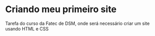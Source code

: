 # Criando meu primeiro site
Tarefa do curso da Fatec de DSM, onde será necessário criar um site usando HTML e CSS

